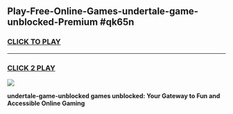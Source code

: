 
## Play-Free-Online-Games-undertale-game-unblocked-Premium #qk65n
<h3>
<a href="https://premium.freeplayer.one?title=undertale-game-unblocked&ref=8M">CLICK TO PLAY</a></h3>
<hr>

<h3>
<a href="https://premium.freeplayer.one?title=undertale-game-unblocked&ref=8M">CLICK 2 PLAY</a>
  
</h3>

<a href="https://premium.freeplayer.one?title=undertale-game-unblocked&ref=8M"><img src="https://clearcache.store/games.png"></a>


**undertale-game-unblocked games unblocked: Your Gateway to Fun and Accessible Online Gaming**
